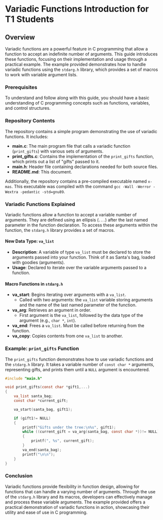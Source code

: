 # Variadic Functions Introduction for T1 Students

## Overview

Variadic functions are a powerful feature in C programming that allow a function to accept an indefinite number of arguments. This guide introduces these functions, focusing on their implementation and usage through a practical example. The example provided demonstrates how to handle variadic functions using the `stdarg.h` library, which provides a set of macros to work with variable argument lists.

### Prerequisites

To understand and follow along with this guide, you should have a basic understanding of C programming concepts such as functions, variables, and control structures.

### Repository Contents

The repository contains a simple program demonstrating the use of variadic functions. It includes:

- **main.c**: The main program file that calls a variadic function (`print_gifts`) with various sets of arguments.
- **print_gifts.c**: Contains the implementation of the `print_gifts` function, which prints out a list of "gifts" passed to it.
- **main.h**: Header file containing declarations needed for both source files.
- **README.md**: This document.

Additionally, the repository contains a pre-compiled executable named `x-mas`. This executable was compiled with the command `gcc -Wall -Werror -Wextra -pedantic -std=gnu89`.

### Variadic Functions Explained

Variadic functions allow a function to accept a variable number of arguments. They are defined using an ellipsis (`...`) after the last named parameter in the function declaration. To access these arguments within the function, the `stdarg.h` library provides a set of macros.

#### New Data Type: `va_list`

- **Description**: A variable of type `va_list` must be declared to store the arguments passed into your function. Think of it as Santa's bag, loaded with goodies (arguments).
- **Usage**: Declared to iterate over the variable arguments passed to a function.

#### Macro Functions in `stdarg.h`

- **va_start**: Begins iterating over arguments with a `va_list`.
  - Called with two arguments: the `va_list` variable storing arguments and the name of the last named parameter of the function.
- **va_arg**: Retrieves an argument in order.
  - First argument is the `va_list`, followed by the data type of the argument (e.g., `char *`, `int`).
- **va_end**: Frees a `va_list`. Must be called before returning from the function.
- **va_copy**: Copies contents from one `va_list` to another.

### Example: `print_gifts` Function

The `print_gifts` function demonstrates how to use variadic functions and the `stdarg.h` library. It takes a variable number of `const char *` arguments, representing gifts, and prints them until a `NULL` argument is encountered.

```c
#include "main.h"

void print_gifts(const char *gift1,...)
{
    va_list santa_bag;
    const char *current_gift;

    va_start(santa_bag, gift1);

    if (gift1!= NULL)
    {
        printf("Gifts under the tree:\n%s", gift1);
        while ((current_gift = va_arg(santa_bag, const char *))!= NULL)
        {
            printf(", %s", current_gift);
        }
        va_end(santa_bag);
        printf("\n\n");
    }
}
```

### Conclusion

Variadic functions provide flexibility in function design, allowing for functions that can handle a varying number of arguments. Through the use of the `stdarg.h` library and its macros, developers can effectively manage and process these variable arguments. The example provided offers a practical demonstration of variadic functions in action, showcasing their utility and ease of use in C programming.